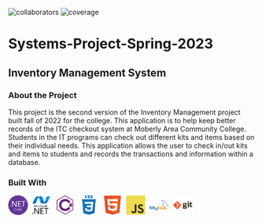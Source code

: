 ![collaborators](https://img.shields.io/badge/collaborators-12-blue)
![coverage](https://img.shields.io/badge/coverage-80%25-yellowgreen)
# Systems-Project-Spring-2023


## Inventory Management System


### About the Project
This project is the second version of the Inventory Management project built fall of 2022 for the college.  This application is to help keep better records of the ITC checkout system at Moberly Area Community College.  Students in the IT programs can check out different kits and items based on their individual needs.  This application allows the user to check in/out kits and items to students and records the transactions and information within a database.




### Built With

<div>
  <img src="https://github.com/devicons/devicon/blob/master/icons/dotnetcore/dotnetcore-original.svg" title="NET" alt="NET" width="40" height="40"/>&nbsp;
  <img src="https://github.com/devicons/devicon/blob/master/icons/dot-net/dot-net-original-wordmark.svg" title="ASPNET"  alt="ASPNET" width="40" height="40"/>&nbsp;
  <img src="https://github.com/devicons/devicon/blob/master/icons/csharp/csharp-line.svg" title="Csharp" alt="Csharp" width="40" height="40"/>&nbsp;
  <img src="https://github.com/devicons/devicon/blob/master/icons/css3/css3-plain-wordmark.svg"  title="CSS3" alt="CSS" width="40" height="40"/>&nbsp;
  <img src="https://github.com/devicons/devicon/blob/master/icons/html5/html5-original.svg" title="HTML5" alt="HTML" width="40" height="40"/>&nbsp;
  <img src="https://github.com/devicons/devicon/blob/master/icons/javascript/javascript-original.svg" title="JavaScript" alt="JavaScript" width="40" height="40"/>&nbsp;
  <img src="https://github.com/devicons/devicon/blob/master/icons/mysql/mysql-original-wordmark.svg" title="MySQL"  alt="MySQL" width="40" height="40"/>&nbsp;
  <img src="https://github.com/devicons/devicon/blob/master/icons/git/git-original-wordmark.svg" title="Git" alt="Git" width="40" height="40"/>
</div>
